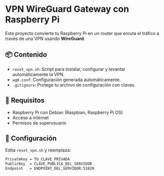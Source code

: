 # VPN WireGuard Gateway con Raspberry Pi

Este proyecto convierte tu Raspberry Pi en un router que enruta el tráfico a través de una VPN usando **WireGuard**.

## 📦 Contenido

- `reset_vpn.sh`: Script para instalar, configurar y levantar automáticamente la VPN.
- `wg0.conf`: Configuración generada automáticamente.
- `.gitignore`: Protege tu archivo de configuración con claves.

## 🚀 Requisitos

- Raspberry Pi con Debian (Raspbian, Raspberry Pi OS)
- Acceso a internet
- Permisos de superusuario

## 🔐 Configuración

Edita `reset_vpn.sh` y reemplaza:

```bash
PrivateKey = TU_CLAVE_PRIVADA
PublicKey  = CLAVE_PUBLICA_DEL_SERVIDOR
Endpoint   = ENDPOINT_DEL_SERVIDOR:51820
